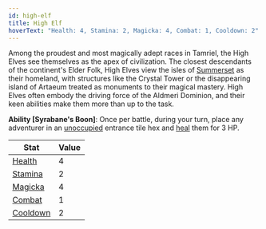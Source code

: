 ```yaml
---
id: high-elf
title: High Elf
hoverText: "Health: 4, Stamina: 2, Magicka: 4, Combat: 1, Cooldown: 2"
---
```


Among the proudest and most magically adept races in Tamriel, the High Elves see themselves as the apex of civilization. The closest descendants of the continent's Elder Folk, High Elves view the isles of [Summerset](/docs/campaign/provinces/unreleased/summerset) as their homeland, with structures like the Crystal Tower or the disappearing island of Artaeum treated as monuments to their magical mastery. High Elves often embody the driving force of the Aldmeri Dominion, and their keen abilities make them more than up to the task.

**Ability [Syrabane's Boon]**: Once per battle, during your turn, place any adventurer in an [unoccupied](/docs/glossary/occupied) entrance tile hex and [heal](/docs/glossary/healing) them for 3 HP.

| Stat                                                  | Value |
| ----------------------------------------------------- | ----- |
| [Health](/docs/adventurer/stats/health)               | 4     |
| [Stamina](/docs/adventurer/stats/stamina)             | 2     |
| [Magicka](/docs/adventurer/stats/magicka)             | 4     |
| [Combat](/docs/adventurer/skill-lines/warrior/combat) | 1     |
| [Cooldown](/docs/adventurer/stats/cooldown)           | 2     |
